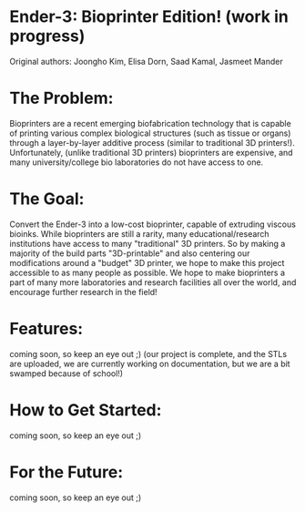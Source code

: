 # Ender-3: Bioprinter Edition! (work in progress)
Original authors: Joongho Kim, Elisa Dorn, Saad Kamal, Jasmeet Mander

# The Problem:
Bioprinters are a recent emerging biofabrication technology that is capable of printing various complex biological structures (such as tissue or organs) through a layer-by-layer additive process (similar to traditional 3D printers!). Unfortunately, (unlike traditional 3D printers) bioprinters are expensive, and many university/college bio laboratories do not have access to one.  

# The Goal:
Convert the Ender-3 into a low-cost bioprinter, capable of extruding viscous bioinks. While bioprinters are still a rarity, many educational/research institutions have access to many "traditional" 3D printers. So by making a majority of the build parts "3D-printable" and also centering our modifications around a "budget" 3D printer, we hope to make this project accessible to as many people as possible. We hope to make bioprinters a part of many more laboratories and research facilities all over the world, and encourage further research in the field!

# Features:
 coming soon, so keep an eye out ;) 
 (our project is complete, and the STLs are uploaded, we are currently working on documentation, but we are a bit swamped because of school!)
 
# How to Get Started:
 coming soon, so keep an eye out ;) 

# For the Future:
 coming soon, so keep an eye out ;) 
